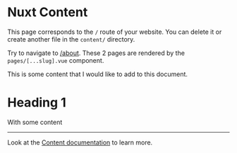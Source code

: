 # Nuxt Content

This page corresponds to the `/` route of your website. You can delete it or create another file in the `content/` directory.

Try to navigate to [/about](/about). These 2 pages are rendered by the `pages/[...slug].vue` component.

This is some content that I would like to add to this document. 

# Heading 1

With some content

---

Look at the [Content documentation](https://content.nuxtjs.org/) to learn more.
